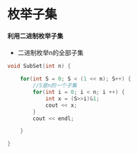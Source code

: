 
# 枚举子集


#### 利用二进制枚举子集
* 二进制枚举n的全部子集
```C++
void SubSet(int n) {

    for(int S = 0; S < (1 << n); S++) {
        //S是n的一个子集
        for(int i = 0; i < n; i ++) {
            int x = (S>>i)&1;
            cout << x;
        }
        cout << endl;

    }

}
```
